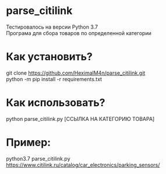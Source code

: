 # parse_citilink
Тестировалось на версии Python 3.7<br/>
Програма для сбора товаров по определенной категории
# Как установить?
git clone https://github.com/HeximalM4n/parse_citilink.git<br/>
python -m pip install -r requirements.txt 
# Как использовать?
python parse_citilink.py [ССЫЛКА НА КАТЕГОРИЮ ТОВАРА]
# Пример:
python3.7 parse_citilink.py https://www.citilink.ru/catalog/car_electronics/parking_sensors/
